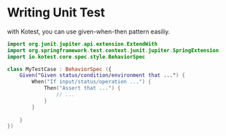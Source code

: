 Writing Unit Test
======

with Kotest, you can use given-when-then pattern easiliy.

```kotlin
import org.junit.jupiter.api.extension.ExtendWith
import org.springframework.test.context.junit.jupiter.SpringExtension
import io.kotest.core.spec.style.BehaviorSpec

class MyTestCase : BehaviorSpec ({
    Given("Given status/condition/environment that ...") {
        When("If input/status/operation ...") {
            Then("Assert that ...") {
                // ...
            }
        }
        
    }
})
```